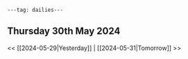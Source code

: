 ```
---tag: dailies---
```

## Thursday 30th May 2024




<< [[2024-05-29|Yesterday]] | [[2024-05-31|Tomorrow]] >>




